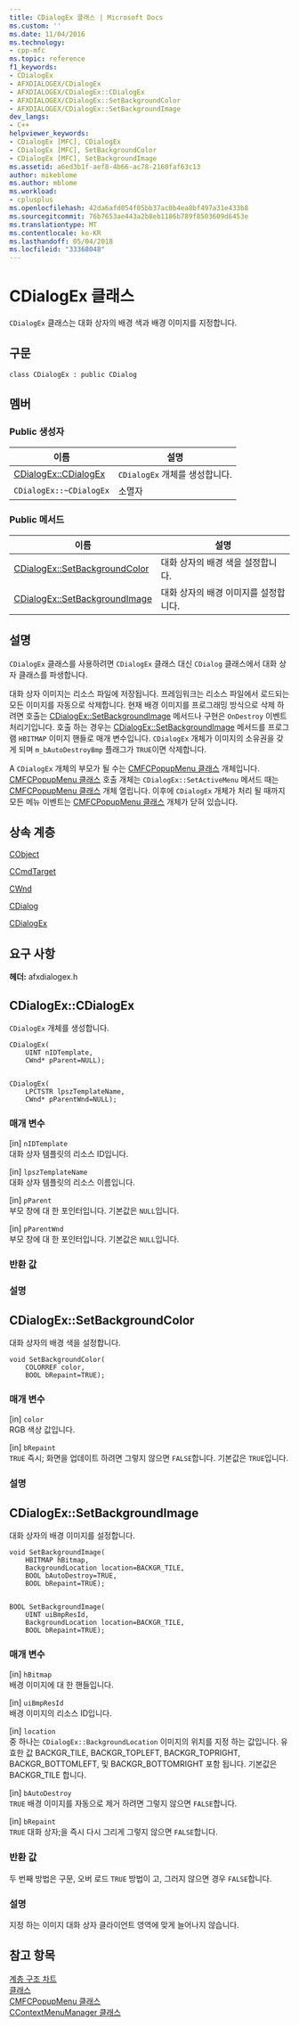 ```yaml
---
title: CDialogEx 클래스 | Microsoft Docs
ms.custom: ''
ms.date: 11/04/2016
ms.technology:
- cpp-mfc
ms.topic: reference
f1_keywords:
- CDialogEx
- AFXDIALOGEX/CDialogEx
- AFXDIALOGEX/CDialogEx::CDialogEx
- AFXDIALOGEX/CDialogEx::SetBackgroundColor
- AFXDIALOGEX/CDialogEx::SetBackgroundImage
dev_langs:
- C++
helpviewer_keywords:
- CDialogEx [MFC], CDialogEx
- CDialogEx [MFC], SetBackgroundColor
- CDialogEx [MFC], SetBackgroundImage
ms.assetid: a6ed3b1f-aef8-4b66-ac78-2160faf63c13
author: mikeblome
ms.author: mblome
ms.workload:
- cplusplus
ms.openlocfilehash: 42da6afd054f05bb37ac0b4ea8bf497a31e433b8
ms.sourcegitcommit: 76b7653ae443a2b8eb1186b789f8503609d6453e
ms.translationtype: MT
ms.contentlocale: ko-KR
ms.lasthandoff: 05/04/2018
ms.locfileid: "33368048"
---
```

# <a name="cdialogex-class"></a>CDialogEx 클래스
`CDialogEx` 클래스는 대화 상자의 배경 색과 배경 이미지를 지정합니다.  
  
## <a name="syntax"></a>구문  
  
```  
class CDialogEx : public CDialog  
```  
  
## <a name="members"></a>멤버  
  
### <a name="public-constructors"></a>Public 생성자  
  
|이름|설명|  
|----------|-----------------|  
|[CDialogEx::CDialogEx](#cdialogex)|`CDialogEx` 개체를 생성합니다.|  
|`CDialogEx::~CDialogEx`|소멸자|  
  
### <a name="public-methods"></a>Public 메서드  
  
|이름|설명|  
|----------|-----------------|  
|[CDialogEx::SetBackgroundColor](#setbackgroundcolor)|대화 상자의 배경 색을 설정합니다.|  
|[CDialogEx::SetBackgroundImage](#setbackgroundimage)|대화 상자의 배경 이미지를 설정합니다.|  
  
## <a name="remarks"></a>설명  
 `CDialogEx` 클래스를 사용하려면 `CDialogEx` 클래스 대신 `CDialog` 클래스에서 대화 상자 클래스를 파생합니다.  
  
 대화 상자 이미지는 리소스 파일에 저장됩니다. 프레임워크는 리소스 파일에서 로드되는 모든 이미지를 자동으로 삭제합니다. 현재 배경 이미지를 프로그래밍 방식으로 삭제 하려면 호출는 [CDialogEx::SetBackgroundImage](#setbackgroundimage) 메서드나 구현은 `OnDestroy` 이벤트 처리기입니다. 호출 하는 경우는 [CDialogEx::SetBackgroundImage](#setbackgroundimage) 메서드를 프로그램 `HBITMAP` 이미지 핸들로 매개 변수입니다. `CDialogEx` 개체가 이미지의 소유권을 갖게 되며 `m_bAutoDestroyBmp` 플래그가 `TRUE`이면 삭제합니다.  
  
 A `CDialogEx` 개체의 부모가 될 수는 [CMFCPopupMenu 클래스](../../mfc/reference/cmfcpopupmenu-class.md) 개체입니다. [CMFCPopupMenu 클래스](../../mfc/reference/cmfcpopupmenu-class.md) 호출 개체는 `CDialogEx::SetActiveMenu` 메서드 때는 [CMFCPopupMenu 클래스](../../mfc/reference/cmfcpopupmenu-class.md) 개체 열립니다. 이후에 `CDialogEx` 개체가 처리 될 때까지 모든 메뉴 이벤트는 [CMFCPopupMenu 클래스](../../mfc/reference/cmfcpopupmenu-class.md) 개체가 닫혀 있습니다.  
  
## <a name="inheritance-hierarchy"></a>상속 계층  
 [CObject](../../mfc/reference/cobject-class.md)  
  
 [CCmdTarget](../../mfc/reference/ccmdtarget-class.md)  
  
 [CWnd](../../mfc/reference/cwnd-class.md)  
  
 [CDialog](../../mfc/reference/cdialog-class.md)  
  
 [CDialogEx](../../mfc/reference/cdialogex-class.md)  
  
## <a name="requirements"></a>요구 사항  
 **헤더:** afxdialogex.h  
  
##  <a name="cdialogex"></a>  CDialogEx::CDialogEx  
 `CDialogEx` 개체를 생성합니다.  
  
```  
CDialogEx(
    UINT nIDTemplate,  
    CWnd* pParent=NULL);

 
CDialogEx(
    LPCTSTR lpszTemplateName,  
    CWnd* pParentWnd=NULL);
```  
  
### <a name="parameters"></a>매개 변수  
 [in] `nIDTemplate`  
 대화 상자 템플릿의 리소스 ID입니다.  
  
 [in] `lpszTemplateName`  
 대화 상자 템플릿의 리소스 이름입니다.  
  
 [in] `pParent`  
 부모 창에 대 한 포인터입니다. 기본값은 `NULL`입니다.  
  
 [in] `pParentWnd`  
 부모 창에 대 한 포인터입니다. 기본값은 `NULL`입니다.  
  
### <a name="return-value"></a>반환 값  
  
### <a name="remarks"></a>설명  
  
##  <a name="setbackgroundcolor"></a>  CDialogEx::SetBackgroundColor  
 대화 상자의 배경 색을 설정합니다.  
  
```  
void SetBackgroundColor(
    COLORREF color,  
    BOOL bRepaint=TRUE);
```  
  
### <a name="parameters"></a>매개 변수  
 [in] `color`  
 RGB 색상 값입니다.  
  
 [in] `bRepaint`  
 `TRUE` 즉시; 화면을 업데이트 하려면 그렇지 않으면 `FALSE`합니다. 기본값은 `TRUE`입니다.  
  
### <a name="remarks"></a>설명  
  
##  <a name="setbackgroundimage"></a>  CDialogEx::SetBackgroundImage  
 대화 상자의 배경 이미지를 설정합니다.  
  
```  
void SetBackgroundImage(
    HBITMAP hBitmap,  
    BackgroundLocation location=BACKGR_TILE,  
    BOOL bAutoDestroy=TRUE,  
    BOOL bRepaint=TRUE);

 
BOOL SetBackgroundImage(
    UINT uiBmpResId,  
    BackgroundLocation location=BACKGR_TILE,  
    BOOL bRepaint=TRUE);
```  
  
### <a name="parameters"></a>매개 변수  
 [in] `hBitmap`  
 배경 이미지에 대 한 핸들입니다.  
  
 [in] `uiBmpResId`  
 배경 이미지의 리소스 ID입니다.  
  
 [in] `location`  
 중 하나는 `CDialogEx::BackgroundLocation` 이미지의 위치를 지정 하는 값입니다. 유효한 값 BACKGR_TILE, BACKGR_TOPLEFT, BACKGR_TOPRIGHT, BACKGR_BOTTOMLEFT, 및 BACKGR_BOTTOMRIGHT 포함 됩니다. 기본값은 BACKGR_TILE 합니다.  
  
 [in] `bAutoDestroy`  
 `TRUE` 배경 이미지를 자동으로 제거 하려면 그렇지 않으면 `FALSE`합니다.  
  
 [in] `bRepaint`  
 `TRUE` 대화 상자;을 즉시 다시 그리게 그렇지 않으면 `FALSE`합니다.  
  
### <a name="return-value"></a>반환 값  
 두 번째 방법은 구문, 오버 로드 `TRUE` 방법이 고, 그러지 않으면 경우 `FALSE`합니다.  
  
### <a name="remarks"></a>설명  
 지정 하는 이미지 대화 상자 클라이언트 영역에 맞게 늘어나지 않습니다.  
  
## <a name="see-also"></a>참고 항목  
 [계층 구조 차트](../../mfc/hierarchy-chart.md)   
 [클래스](../../mfc/reference/mfc-classes.md)   
 [CMFCPopupMenu 클래스](../../mfc/reference/cmfcpopupmenu-class.md)   
 [CContextMenuManager 클래스](../../mfc/reference/ccontextmenumanager-class.md)
